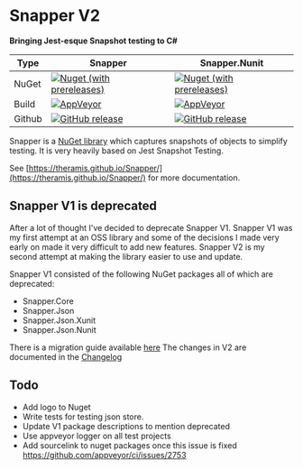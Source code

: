 # Snapper V2
**Bringing Jest-esque Snapshot testing to C#**

Type   | Snapper | Snapper.Nunit
------ | ------- | -------------
NuGet  | [![Nuget (with prereleases)](https://img.shields.io/nuget/vpre/Snapper.svg?style=flat-square)](https://www.nuget.org/packages/Snapper) | [![Nuget (with prereleases)](https://img.shields.io/nuget/vpre/Snapper.svg?style=flat-square)](https://www.nuget.org/packages/Snapper.Nunit)
Build  | [![AppVeyor](https://img.shields.io/appveyor/ci/theramis/snapper.svg?style=flat-square)](https://ci.appveyor.com/project/theramis/snapper) | [![AppVeyor](https://img.shields.io/appveyor/ci/theramis/snapper.svg?style=flat-square)](https://ci.appveyor.com/project/theramis/snapper)
Github | [![GitHub release](https://img.shields.io/github/release/theramis/snapper.svg?style=flat-square)](https://github.com/theramis/Snapper) | [![GitHub release](https://img.shields.io/github/release/theramis/snapper.svg?style=flat-square)](https://github.com/theramis/Snapper)

Snapper is a [NuGet library](https://www.nuget.org/packages/Snapper) which captures snapshots of objects to simplify testing.
It is very heavily based on Jest Snapshot Testing.

See [https://theramis.github.io/Snapper/](https://theramis.github.io/Snapper/) for more documentation.


## Snapper V1 is deprecated
After a lot of thought I've decided to deprecate Snapper V1.
Snapper V1 was my first attempt at an OSS library and some of the decisions I made very early on made it very difficult to add new features.
Snapper V2 is my second attempt at making the library easier to use and update.

Snapper V1 consisted of the following NuGet packages all of which are deprecated:
- Snapper.Core
- Snapper.Json
- Snapper.Json.Xunit
- Snapper.Json.Nunit

There is a migration guide available [here](https://theramis.github.io/Snapper/migration.html)
The changes in V2 are documented in the [Changelog](https://theramis.github.io/Snapper/changelog.html)

## Todo
- Add logo to Nuget
- Write tests for testing json store.
- Update V1 package descriptions to mention deprecated
- Use appveyor logger on all test projects
- Add sourcelink to nuget packages once this issue is fixed https://github.com/appveyor/ci/issues/2753
